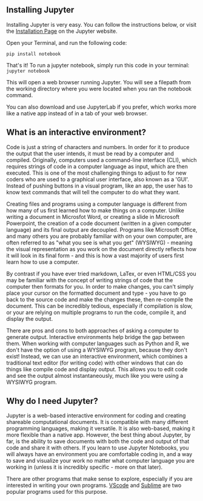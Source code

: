 ## Installing Jupyter
Installing Jupyter is very easy. You can follow the instructions below, or visit the [Installation Page](https://jupyter.org/install) on the Jupyter website. 

Open your Terminal, and run the following code: 

`pip install notebook`

That's it! To run a jupyter notebook, simply run this code in your terminal:
`jupyter notebook`

This will open a web browser running Jupyter. You will see a filepath from the working directory where you were located when you ran the notebook command. 

You can also download and use JupyterLab if you prefer, which works more like a native app instead of in a tab of your web browser. 

## What is an interactive environment? 
Code is just a string of characters and numbers. In order for it to produce the output that the user intends, it must be read by a computer and compiled. Originally, computers used a command-line interface (CLI), which requires strings of code in a computer language as input, which are then executed. This is one of the most challenging things to adjust to for new coders who are used to a graphical user interface, also known as a 'GUI'. Instead of pushing buttons in a visual program, like an app, the user has to know text commands that will tell the computer to do what they want. 

Creating files and programs using a computer language is different from how many of us first learned how to make things on a computer. Unlike writing a document in Microsfot Word, or creating a slide in Microsoft Powerpoint, the creation of a code document (written in a given computer language) and its final output are decoupled. Programs like Microsoft Office, and many others you are probably familiar with on your own computer, are often referred to as "what you see is what you get" (WYSIWYG) - meaning the visual representation as you work on the document directly reflects how it will look in its final form - and this is how a vast majority of users first learn how to use a computer. 

By contrast if you have ever tried markdown, LaTex, or even HTML/CSS you may be familiar with the concept of writing strings of code that the computer then formats for you. In order to make changes, you can't simply place your cursor on the formatted document and type - you have to go back to the source code and make the changes these, then re-compile the document. This can be incredibly tedious, especially if compilation is slow, or your are relying on multiple programs to run the code, compile it, and display the output.  

There are pros and cons to both approaches of asking a computer to generate output. Interactive environments help bridge the gap between them. When working with computer languages such as Python and R, we don't have the option of using a WYSIWYG program, because they don't exist! Instead, we can use an interactive environment, which combines a traditional text editor (for writing code) with other windows that can do things like compile code and display output. This allows you to edit code and see the output almost instantaneously, much like you were using a WYSIWYG program. 

## Why do I need Jupyter? 
Jupyter is a web-based interactive environment for coding and creating shareable computational documents. It is compatible with many different programming languages, making it versatile. It is also web-based, making it more flexible than a native app. However, the best thing about Jupyter, by far, is the ability to save documents with both the code and output of that code and share it with others.
If you learn to use Jupyter Notebooks, you will always have an environment you are comfortable coding in, and a way to save and visualize your work no matter what computer language you are working in (unless it is incredibly specific - more on that later). 

There are other programs that make sense to explore, especially if you are interested in writing your own programs. [VScode](https://code.visualstudio.com) and [Sublime](https://www.sublimetext.com) are two popular programs used for this purpose. 